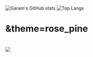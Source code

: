 #
![Garam's GitHub stats](https://github-readme-stats.vercel.app/api?username=garam-park)
![Top Langs](https://github-readme-stats.vercel.app/api/top-langs/?username=garam-park&layout=compact)
# &theme=rose_pine

# 
<img src="https://img.shields.io/badge/Youtube-red?style=flate-square&logo=youtube&label=story.g&link=https%3A%2F%2Fwww.youtube.com%2F%40story.g">

